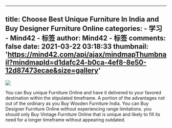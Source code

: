 
---
title: Choose Best Unique Furniture In India and Buy Designer Furniture Online
categories: 
    - 学习
    - Mind42 - 标签
author: Mind42 - 标签
comments: false
date: 2021-03-22 03:18:33
thumbnail: 'https://mind42.com/api/ajax/mindmapThumbnail?mindmapId=d1dafc24-b0ca-4ef8-8e50-12d87473ecae&size=gallery'
---

<div>   
<img src="https://mind42.com/api/ajax/mindmapThumbnail?mindmapId=d1dafc24-b0ca-4ef8-8e50-12d87473ecae&size=gallery" referrerpolicy="no-referrer"><p>
                    You can Buy unique Furniture Online and have it delivered to your favored destination within the stipulated timeframe. A portion of the advantages not out of the ordinary as you Buy Wooden Furniture India. You can Buy Designer Furniture Online without experiencing range limitations. you should only Buy Vintage Furniture Online that is unique and likely to fill its need for a longer timeframe without appearing outdated.                </p>  
</div>
            